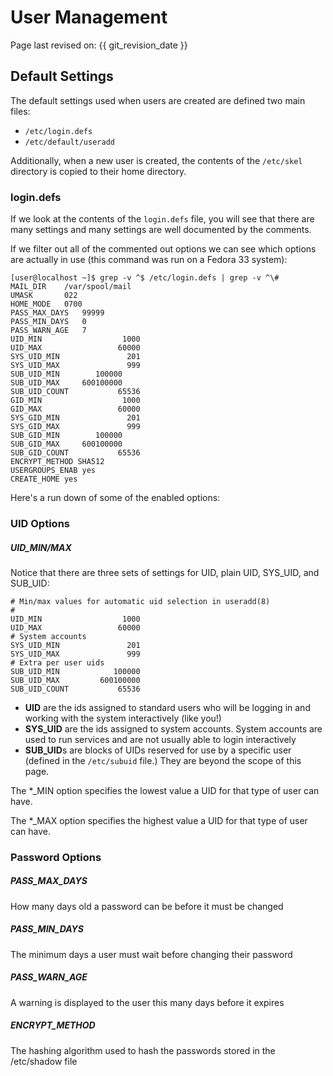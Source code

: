 # User Management
Page last revised on: {{ git_revision_date }}
## Default Settings

The default settings used when users are created are defined two main files:

- ``/etc/login.defs``
- ``/etc/default/useradd``

Additionally, when a new user is created, the contents of the ``/etc/skel`` directory is copied to their home directory.

### login.defs
If we look at the contents of the ``login.defs`` file, you will see that there are many settings and many settings are well documented by the comments.

If we filter out all of the commented out options we can see which options are actually in use (this command was run on a Fedora 33 system):

```
[user@localhost ~]$ grep -v ^$ /etc/login.defs | grep -v ^\# 
MAIL_DIR	/var/spool/mail
UMASK		022
HOME_MODE	0700
PASS_MAX_DAYS	99999
PASS_MIN_DAYS	0
PASS_WARN_AGE	7
UID_MIN                  1000
UID_MAX                 60000
SYS_UID_MIN               201
SYS_UID_MAX               999
SUB_UID_MIN		   100000
SUB_UID_MAX		600100000
SUB_UID_COUNT		    65536
GID_MIN                  1000
GID_MAX                 60000
SYS_GID_MIN               201
SYS_GID_MAX               999
SUB_GID_MIN		   100000
SUB_GID_MAX		600100000
SUB_GID_COUNT		    65536
ENCRYPT_METHOD SHA512
USERGROUPS_ENAB yes
CREATE_HOME	yes
```

Here's a run down of some of the enabled options:

### UID Options

##### UID_MIN/MAX
Notice that there are three sets of settings
for UID, plain UID, SYS_UID, and SUB_UID:

```
# Min/max values for automatic uid selection in useradd(8)
#
UID_MIN                  1000
UID_MAX                 60000
# System accounts
SYS_UID_MIN               201
SYS_UID_MAX               999
# Extra per user uids
SUB_UID_MIN		       100000
SUB_UID_MAX		    600100000
SUB_UID_COUNT		    65536

```

- **UID** are the ids assigned to standard users who will be logging in and working with the system interactively (like you!)
- **SYS_UID** are the ids assigned to system accounts. System accounts are used to run services and are not usually able to login interactively
- **SUB_UID**s are blocks of UIDs reserved for use by a specific user (defined in the ``/etc/subuid`` file.) They are beyond the scope of this page. 

The \*_MIN option specifies the lowest value a UID for that type of user can have. 

The \*_MAX option specifies the highest value a UID for that type of user can have.

### Password Options
##### PASS_MAX_DAYS

How many days old a password can be before it must be changed

##### PASS_MIN_DAYS

The minimum days a user must wait before changing their password

##### PASS_WARN_AGE

A warning is displayed to the user this many days before it expires

##### ENCRYPT_METHOD

The hashing algorithm used to hash the passwords stored in the /etc/shadow file


